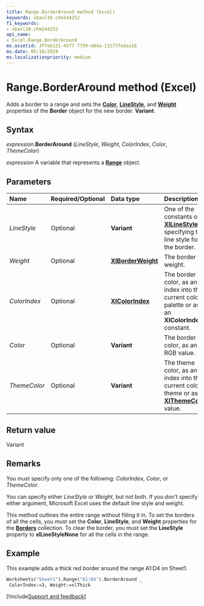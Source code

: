 ```yaml
---
title: Range.BorderAround method (Excel)
keywords: vbaxl10.chm144252
f1_keywords:
- vbaxl10.chm144252
api_name:
- Excel.Range.BorderAround
ms.assetid: 3ffeb131-45f7-7799-e04a-11577fedaa16
ms.date: 05/10/2019
ms.localizationpriority: medium
---
```



# Range.BorderAround method (Excel)

Adds a border to a range and sets the **[Color](Excel.Border.Color.md)**, **[LineStyle](Excel.Border.LineStyle.md)**, and **[Weight](Excel.Border.Weight.md)** properties of the **Border** object for the new border. **Variant**.


## Syntax

_expression_.**BorderAround** (_LineStyle_, _Weight_, _ColorIndex_, _Color_, _ThemeColor_)

_expression_ A variable that represents a **[Range](excel.range(object).md)** object.


## Parameters

|Name|Required/Optional|Data type|Description|
|:-----|:-----|:-----|:-----|
| _LineStyle_|Optional| **Variant**|One of the constants of **[XlLineStyle](Excel.XlLineStyle.md)** specifying the line style for the border.|
| _Weight_|Optional| **[XlBorderWeight](Excel.XlBorderWeight.md)**|The border weight.|
| _ColorIndex_|Optional| **[XlColorIndex](Excel.XlColorIndex.md)**|The border color, as an index into the current color palette or as an **XlColorIndex** constant.|
| _Color_|Optional| **Variant**|The border color, as an RGB value.|
| _ThemeColor_|Optional| **Variant**|The theme color, as an index into the current color theme or as an **[XlThemeColor](Excel.XlThemeColor.md)** value.|

## Return value

Variant


## Remarks

You must specify only one of the following: _ColorIndex_, _Color_, or _ThemeColor_.

You can specify either _LineStyle_ or _Weight_, but not both. If you don't specify either argument, Microsoft Excel uses the default line style and weight.

This method outlines the entire range without filling it in. To set the borders of all the cells, you must set the **Color**, **LineStyle**, and **Weight** properties for the **[Borders](Excel.Borders.md)** collection. To clear the border, you must set the **LineStyle** property to **xlLineStyleNone** for all the cells in the range.


## Example

This example adds a thick red border around the range A1:D4 on Sheet1.

```vb
Worksheets("Sheet1").Range("A1:D4").BorderAround _ 
 ColorIndex:=3, Weight:=xlThick
```



[!include[Support and feedback](~/includes/feedback-boilerplate.md)]
